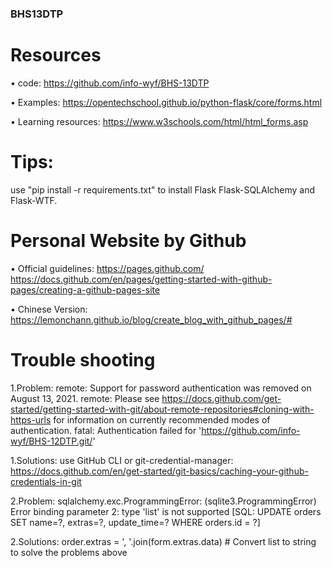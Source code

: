 ### BHS13DTP

# Resources
• code: https://github.com/info-wyf/BHS-13DTP

• Examples: https://opentechschool.github.io/python-flask/core/forms.html

• Learning resources: https://www.w3schools.com/html/html_forms.asp

# Tips:
use "pip install -r requirements.txt" to install Flask Flask-SQLAlchemy and Flask-WTF.


# Personal Website by Github
• Official guidelines:
https://pages.github.com/
https://docs.github.com/en/pages/getting-started-with-github-pages/creating-a-github-pages-site


• Chinese Version:
https://lemonchann.github.io/blog/create_blog_with_github_pages/#


# Trouble shooting

1.Problem:
remote: Support for password authentication was removed on August 13, 2021.
remote: Please see https://docs.github.com/get-started/getting-started-with-git/about-remote-repositories#cloning-with-https-urls for information on currently recommended modes of authentication.
fatal: Authentication failed for 'https://github.com/info-wyf/BHS-12DTP.git/'

1.Solutions:
use GitHub CLI or git-credential-manager:
https://docs.github.com/en/get-started/git-basics/caching-your-github-credentials-in-git

2.Problem:
sqlalchemy.exc.ProgrammingError: (sqlite3.ProgrammingError) Error binding parameter 2: type 'list' is not supported
[SQL: UPDATE orders SET name=?, extras=?, update_time=? WHERE orders.id = ?]

2.Solutions:
order.extras = ', '.join(form.extras.data)  # Convert list to string to solve the problems above

